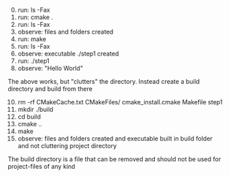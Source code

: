 00) run: ls -Fax
01) run: cmake .
02) run: ls -Fax
03) observe: files and folders created
04) run: make
05) run: ls -Fax
06) observe: executable ./step1 created
07) run: ./step1
08) observe: "Hello World"

The above works, but "clutters" the directory.
Instead create a build directory and build from there

10) rm -rf CMakeCache.txt CMakeFiles/ cmake_install.cmake Makefile step1
11) mkdir ./build
12) cd build
13) cmake ..
14) make
15) observe: files and folders created and executable built in build folder and not cluttering project directory

The build directory is a file that can be removed and should not be used for project-files of any kind

